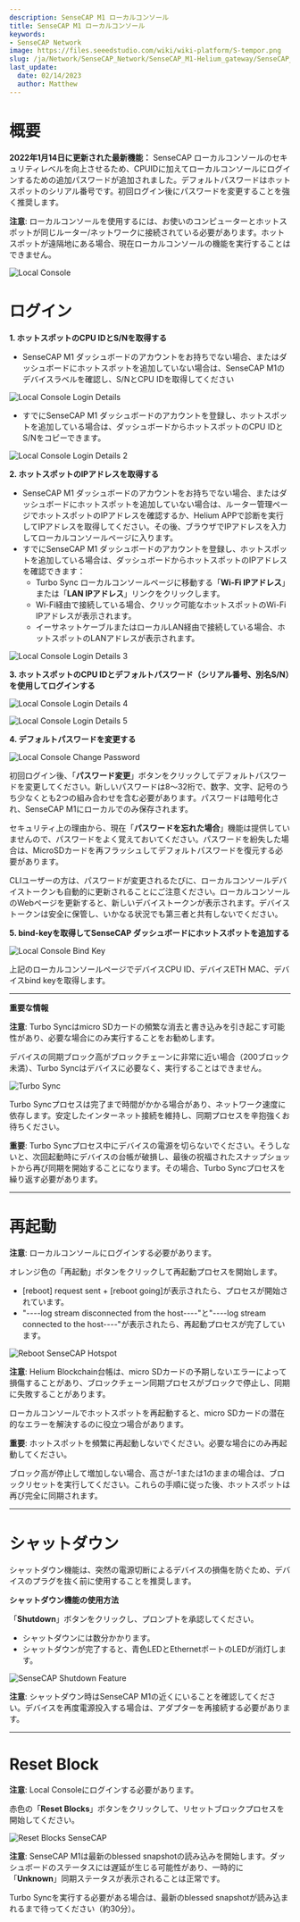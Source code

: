 ```yaml
---
description: SenseCAP M1 ローカルコンソール
title: SenseCAP M1 ローカルコンソール
keywords:
- SenseCAP Network
image: https://files.seeedstudio.com/wiki/wiki-platform/S-tempor.png
slug: /ja/Network/SenseCAP_Network/SenseCAP_M1-Helium_gateway/SenseCAP_M1_Local_Console
last_update:
  date: 02/14/2023
  author: Matthew
---
```



**概要**
============

**2022年1月14日に更新された最新機能：** SenseCAP ローカルコンソールのセキュリティレベルを向上させるため、CPUIDに加えてローカルコンソールにログインするための追加パスワードが追加されました。デフォルトパスワードはホットスポットのシリアル番号です。初回ログイン後にパスワードを変更することを強く推奨します。

**注意**: ローカルコンソールを使用するには、お使いのコンピューターとホットスポットが同じルーター/ネットワークに接続されている必要があります。ホットスポットが遠隔地にある場合、現在ローカルコンソールの機能を実行することはできません。

![Local Console](https://www.sensecapmx.com/wp-content/uploads/2022/07/local-console.png)

**ログイン**
=========

**1. ホットスポットのCPU IDとS/Nを取得する**

- SenseCAP M1 ダッシュボードのアカウントをお持ちでない場合、またはダッシュボードにホットスポットを追加していない場合は、SenseCAP M1のデバイスラベルを確認し、S/NとCPU IDを取得してください

![Local Console Login Details](https://www.sensecapmx.com/wp-content/uploads/2022/07/image-16.png)

- すでにSenseCAP M1 ダッシュボードのアカウントを登録し、ホットスポットを追加している場合は、ダッシュボードからホットスポットのCPU IDとS/Nをコピーできます。

![Local Console Login Details 2](https://www.sensecapmx.com/wp-content/uploads/2022/07/image-1-1.png)

**2. ホットスポットのIPアドレスを取得する**

- SenseCAP M1 ダッシュボードのアカウントをお持ちでない場合、またはダッシュボードにホットスポットを追加していない場合は、ルーター管理ページでホットスポットのIPアドレスを確認するか、Helium APPで診断を実行してIPアドレスを取得してください。その後、ブラウザでIPアドレスを入力してローカルコンソールページに入ります。
- すでにSenseCAP M1 ダッシュボードのアカウントを登録し、ホットスポットを追加している場合は、ダッシュボードからホットスポットのIPアドレスを確認できます：
  - Turbo Sync ローカルコンソールページに移動する「**Wi-Fi IPアドレス**」または「**LAN IPアドレス**」リンクをクリックします。
  - Wi-Fi経由で接続している場合、クリック可能なホットスポットのWi-Fi IPアドレスが表示されます。
  - イーサネットケーブルまたはローカルLAN経由で接続している場合、ホットスポットのLANアドレスが表示されます。

![Local Console Login Details 3](https://www.sensecapmx.com/wp-content/uploads/2022/07/wifi-name-ts-1.png)

**3. ホットスポットのCPU IDとデフォルトパスワード（シリアル番号、別名S/N）を使用してログインする**

![Local Console Login Details 4](https://www.sensecapmx.com/wp-content/uploads/2022/07/login-1.png)

![Local Console Login Details 5](https://www.sensecapmx.com/wp-content/uploads/2022/07/image-2-1.png)

**4. デフォルトパスワードを変更する**

![Local Console Change Password](https://www.sensecapmx.com/wp-content/uploads/2022/07/change-password-1.png)

初回ログイン後、「**パスワード変更**」ボタンをクリックしてデフォルトパスワードを変更してください。新しいパスワードは8～32桁で、数字、文字、記号のうち少なくとも2つの組み合わせを含む必要があります。パスワードは暗号化され、SenseCAP M1にローカルでのみ保存されます。

セキュリティ上の理由から、現在「**パスワードを忘れた場合**」機能は提供していませんので、パスワードをよく覚えておいてください。パスワードを紛失した場合は、MicroSDカードを再フラッシュしてデフォルトパスワードを復元する必要があります。

CLIユーザーの方は、パスワードが変更されるたびに、ローカルコンソールデバイストークンも自動的に更新されることにご注意ください。ローカルコンソールのWebページを更新すると、新しいデバイストークンが表示されます。デバイストークンは安全に保管し、いかなる状況でも第三者と共有しないでください。

**5. bind-keyを取得してSenseCAP ダッシュボードにホットスポットを追加する**

![Local Console Bind Key](https://www.sensecapmx.com/wp-content/uploads/2022/07/image-3-2.png)

上記のローカルコンソールページでデバイスCPU ID、デバイスETH MAC、デバイスbind keyを取得します。

* * *

**重要な情報**

**注意**: Turbo Syncはmicro SDカードの頻繁な消去と書き込みを引き起こす可能性があり、必要な場合にのみ実行することをお勧めします。

デバイスの同期ブロック高がブロックチェーンに非常に近い場合（200ブロック未満）、Turbo Syncはデバイスに必要なく、実行することはできません。

![Turbo Sync](https://www.sensecapmx.com/wp-content/uploads/2022/07/TS-console.png)

Turbo Syncプロセスは完了まで時間がかかる場合があり、ネットワーク速度に依存します。安定したインターネット接続を維持し、同期プロセスを辛抱強くお待ちください。

**重要**: Turbo Syncプロセス中にデバイスの電源を切らないでください。そうしないと、次回起動時にデバイスの台帳が破損し、最後の祝福されたスナップショットから再び同期を開始することになります。その場合、Turbo Syncプロセスを繰り返す必要があります。

* * *

**再起動**
==========

**注意**: ローカルコンソールにログインする必要があります。

オレンジ色の「再起動」ボタンをクリックして再起動プロセスを開始します。

- \[reboot\] request sent + \[reboot going\]が表示されたら、プロセスが開始されています。
- "----log stream disconnected from the host----"と"----log stream connected to the host----"が表示されたら、再起動プロセスが完了しています。

![Reboot SenseCAP Hotspot](https://www.sensecapmx.com/wp-content/uploads/2022/07/image-4-2.png)

**注意**: Helium Blockchain台帳は、micro SDカードの予期しないエラーによって損傷することがあり、ブロックチェーン同期プロセスがブロックで停止し、同期に失敗することがあります。

ローカルコンソールでホットスポットを再起動すると、micro SDカードの潜在的なエラーを解決するのに役立つ場合があります。

**重要**: ホットスポットを頻繁に再起動しないでください。必要な場合にのみ再起動してください。

ブロック高が停止して増加しない場合、高さが-1または1のままの場合は、ブロックリセットを実行してください。これらの手順に従った後、ホットスポットは再び完全に同期されます。

* * *

**シャットダウン**
=============

シャットダウン機能は、突然の電源切断によるデバイスの損傷を防ぐため、デバイスのプラグを抜く前に使用することを推奨します。

**シャットダウン機能の使用方法**

「**Shutdown**」ボタンをクリックし、プロンプトを承認してください。

- シャットダウンには数分かかります。
- シャットダウンが完了すると、青色LEDとEthernetポートのLEDが消灯します。

![SenseCAP Shutdown Feature](https://www.sensecapmx.com/wp-content/uploads/2022/07/image-5-2.png)

**注意**: シャットダウン時はSenseCAP M1の近くにいることを確認してください。デバイスを再度電源投入する場合は、アダプターを再接続する必要があります。

* * *

**Reset Block**
===============

**注意**: Local Consoleにログインする必要があります。

赤色の「**Reset Blocks**」ボタンをクリックして、リセットブロックプロセスを開始してください。

![Reset Blocks SenseCAP](https://www.sensecapmx.com/wp-content/uploads/2022/07/reset-blocks.png)

**注意**: SenseCAP M1は最新のblessed snapshotの読み込みを開始します。ダッシュボードのステータスには遅延が生じる可能性があり、一時的に「**Unknown**」同期ステータスが表示されることは正常です。

Turbo Syncを実行する必要がある場合は、最新のblessed snapshotが読み込まれるまで待ってください（約30分）。
